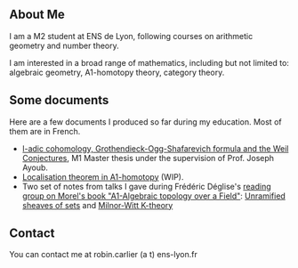 ## About Me
I am a M2 student at ENS de Lyon, following courses on arithmetic geometry and number theory.

I am interested in a broad range of mathematics, including but not limited to: algebraic geometry, A1-homotopy theory, category theory. 

## Some documents
Here are a few documents I produced so far during my education. Most of them are in French. 
- [l-adic cohomology, Grothendieck-Ogg-Shafarevich formula and the Weil Conjectures](/documents/rapport_m1.pdf), M1 Master thesis under the supervision of Prof. Joseph Ayoub.
- [Localisation theorem in A1-homotopy](/documents/gluing.pdf) (WIP).
- Two set of notes from talks I gave during Frédéric Déglise's [reading group on Morel's book "A1-Algebraic topology over a Field"](http://deglise.perso.math.cnrs.fr/Morel.html): [Unramified sheaves of sets](/documents/unramified.pdf) and [Milnor-Witt K-theory](/documents/milnor-witt.pdf)

## Contact
You can contact me at robin.carlier (a t) ens-lyon.fr
